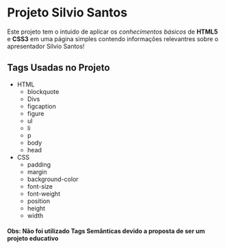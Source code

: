 # Projeto Silvio Santos 

 Este projeto tem o intuido de aplicar os _conhecimentos básicos_ de **HTML5** e **CSS3** em uma página simples 
 contendo informações relevantres  sobre o apresentador Silvio Santos!

## Tags Usadas no Projeto
 - HTML
   - blockquote 
   - Divs
   - figcaption
   - figure
   - ul
   - li
   - p
   - body
   - head
 - CSS
   - padding
   - margin
   - background-color
   - font-size
   - font-weight
   - position
   - height
   - width
 
  #### Obs: Não foi utilizado Tags Semânticas devido a proposta de ser um projeto educativo
